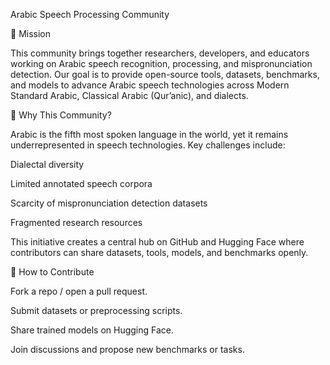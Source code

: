 Arabic Speech Processing Community

🔹 Mission

This community brings together researchers, developers, and educators working on Arabic speech recognition, processing, and mispronunciation detection.
Our goal is to provide open-source tools, datasets, benchmarks, and models to advance Arabic speech technologies across Modern Standard Arabic, Classical Arabic (Qur’anic), and dialects.

🔹 Why This Community?

Arabic is the fifth most spoken language in the world, yet it remains underrepresented in speech technologies.
Key challenges include:

Dialectal diversity

Limited annotated speech corpora

Scarcity of mispronunciation detection datasets

Fragmented research resources

This initiative creates a central hub on GitHub and Hugging Face where contributors can share datasets, tools, models, and benchmarks openly.

🔹 How to Contribute

Fork a repo / open a pull request.

Submit datasets or preprocessing scripts.

Share trained models on Hugging Face.

Join discussions and propose new benchmarks or tasks.
